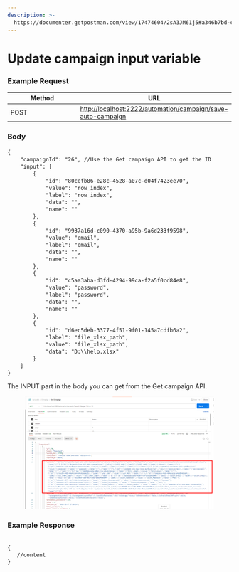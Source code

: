 ```yaml
---
description: >-
  https://documenter.getpostman.com/view/17474604/2sA3JM61j5#a346b7bd-c715-48b9-8837-9ea60a40d3f9
---
```


# Update campaign input variable

### **Example Request** <a href="#example-request-1" id="example-request-1"></a>

<table><thead><tr><th width="145">Method</th><th>URL</th></tr></thead><tbody><tr><td>POST</td><td><a href="http://localhost:2222/automation/campaign/save-auto-campaign">http://localhost:2222/automation/campaign/save-auto-campaign</a></td></tr></tbody></table>

### Body <a href="#params" id="params"></a>

```
{
    "campaignId": "26", //Use the Get campaign API to get the ID
    "input": [
        {
            "id": "80cefb86-e28c-4528-a07c-d04f7423ee70",
            "value": "row_index",
            "label": "row_index",
            "data": "",
            "name": ""
        },
        {
            "id": "9937a16d-c090-4370-a95b-9a6d233f9598",
            "value": "email",
            "label": "email",
            "data": "",
            "name": ""
        },
        {
            "id": "c5aa3aba-d3fd-4294-99ca-f2a5f0cd84e8",
            "value": "password",
            "label": "password",
            "data": "",
            "name": ""
        },
        {
            "id": "d6ec5deb-3377-4f51-9f01-145a7cdfb6a2",
            "label": "file_xlsx_path",
            "value": "file_xlsx_path",
            "data": "D:\\helo.xlsx"
        }
    ]
}
```

The INPUT part in the body you can get from the Get campaign API.

<figure><img src="../../../.gitbook/assets/image (2) (1) (1).png" alt=""><figcaption></figcaption></figure>

### **Example Response** <a href="#id-3.-example-response" id="id-3.-example-response"></a>

```

{
   //content
}
```

